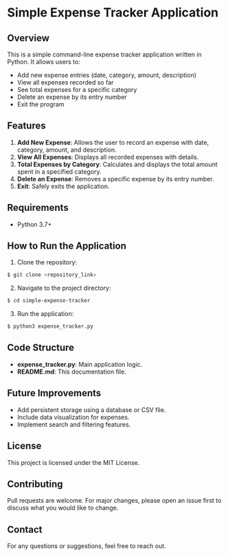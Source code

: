 # Simple Expense Tracker Application

## Overview

This is a simple command-line expense tracker application written in Python. It allows users to:

* Add new expense entries (date, category, amount, description)
* View all expenses recorded so far
* See total expenses for a specific category
* Delete an expense by its entry number
* Exit the program

## Features

1. **Add New Expense**: Allows the user to record an expense with date, category, amount, and description.
2. **View All Expenses**: Displays all recorded expenses with details.
3. **Total Expenses by Category**: Calculates and displays the total amount spent in a specified category.
4. **Delete an Expense**: Removes a specific expense by its entry number.
5. **Exit**: Safely exits the application.

## Requirements

* Python 3.7+

## How to Run the Application

1. Clone the repository:

```bash
$ git clone <repository_link>
```

2. Navigate to the project directory:

```bash
$ cd simple-expense-tracker
```

3. Run the application:

```bash
$ python3 expense_tracker.py
```

## Code Structure

* **expense\_tracker.py**: Main application logic.
* **README.md**: This documentation file.

## Future Improvements

* Add persistent storage using a database or CSV file.
* Include data visualization for expenses.
* Implement search and filtering features.

## License

This project is licensed under the MIT License.

## Contributing

Pull requests are welcome. For major changes, please open an issue first to discuss what you would like to change.

## Contact

For any questions or suggestions, feel free to reach out.

